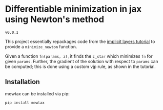 # Differentiable minimization in jax using Newton's method
`v0.0.1`

This project essentially repackages code from the [implicit layers tutorial](https://implicit-layers-tutorial.org/implicit_functions/) to provide a `minimize_newton` function.

Given a function `fn(params, z)`, it finds the `z_star` which minimizes `fn` for given `params`. Further, the gradient of the solution with respect to `params` can be computed; this is done using a custom vjp rule, as shown in the tutorial.

## Installation

mewtax can be installed via pip:
```
pip install mewtax
```
